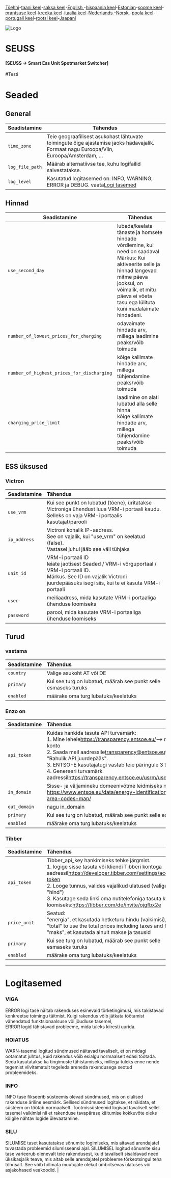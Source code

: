 [Tšehhi](README.cs.md)-[taani keel](README.da.md)-[saksa keel](README.de.md)-[English ](README.md)-[hispaania keel](README.es.md)-[Estonian](README.et.md)-[soome keel](README.fi.md)-[prantsuse keel](README.fr.md)-[kreeka keel](README.el.md)-[itaalia keel](README.it.md)-[Nederlands ](README.nl.md)-[Norsk ](README.no.md)-[poola keel](README.pl.md)-[portugali keel](README.pt.md)-[rootsi keel](README.sv.md)-[Jaapani](README.ja.md)

![Logo](views/static/images/logo-seuss.png?raw=true "SEUSS")

# SEUSS

#### [SEUSS -> Smart Ess Unit Spotmarket Switcher]

\#Testi

# Seaded

## General

| Seadistamine    | Tähendus                                                                                                                                     |
| --------------- | -------------------------------------------------------------------------------------------------------------------------------------------- |
| `time_zone`     | Teie geograafilisest asukohast lähtuvate toimingute õige ajastamise jaoks hädavajalik.<br/>Formaat nagu Euroopa/Viin, Euroopa/Amsterdam, ... |
| `log_file_path` | Määrab alternatiivse tee, kuhu logifailid salvestatakse.                                                                                     |
| `log_level`     | Kasutatud logitasemed on: INFO, WARNING, ERROR ja DEBUG. vaata[Logi tasemed](#loglevels)                                                     |

## Hinnad

| Seadistamine                               | Tähendus                                                                                                                                                                                                                               |
| ------------------------------------------ | -------------------------------------------------------------------------------------------------------------------------------------------------------------------------------------------------------------------------------------- |
| `use_second_day`                           | lubada/keelata tänaste ja homsete hindade võrdlemine, kui need on saadaval<br/>Märkus: Kui aktiveerite selle ja hinnad langevad mitme päeva jooksul, on võimalik, et mitu päeva ei võeta tasu ega lülituta kuni madalaimate hindadeni. |
| `number_of_lowest_prices_for_charging`     | odavaimate hindade arv, millega laadimine peaks/võib toimuda                                                                                                                                                                           |
| `number_of_highest_prices_for_discharging` | kõige kallimate hindade arv, millega tühjendamine peaks/võib toimuda                                                                                                                                                                   |
| `charging_price_limit`                     | laadimine on alati lubatud alla selle hinna<br/>kõige kallimate hindade arv, millega tühjendamine peaks/võib toimuda                                                                                                                   |

## ESS üksused

### Victron

| Seadistamine | Tähendus                                                                                                                                                                                 |
| :----------- | :--------------------------------------------------------------------------------------------------------------------------------------------------------------------------------------- |
| `use_vrm`    | Kui see punkt on lubatud (tõene), üritatakse Victroniga ühendust luua VRM-i portaali kaudu.<br/>Selleks on vaja VRM-i portaalis kasutajat/parooli                                        |
| `ip_address` | Victroni kohalik IP-aadress.<br/>See on vajalik, kui "use_vrm" on keelatud (false).<br/>Vastasel juhul jääb see väli tühjaks                                                             |
| `unit_id`    | VRM-i portaali ID<br/>leiate jaotisest Seaded / VRM-i võrguportaal / VRM-i portaali ID.<br/>Märkus. See ID on vajalik Victroni juurdepääsuks isegi siis, kui te ei kasuta VRM-i portaali |
| `user`       | meiliaadress, mida kasutate VRM-i portaaliga ühenduse loomiseks                                                                                                                          |
| `password`   | parool, mida kasutate VRM-i portaaliga ühenduse loomiseks                                                                                                                                |

## Turud

### vastama

| Seadistamine | Tähendus                                                        |
| :----------- | :-------------------------------------------------------------- |
| `country`    | Valige asukoht AT või DE                                        |
| `primary`    | Kui see turg on lubatud, määrab see punkt selle esmaseks turuks |
| `enabled`    | määrake oma turg lubatuks/keelatuks                             |

### Enzo on

| Seadistamine | Tähendus                                                                                                                                                                                                                                                                                                                                                                                                              |
| :----------- | :-------------------------------------------------------------------------------------------------------------------------------------------------------------------------------------------------------------------------------------------------------------------------------------------------------------------------------------------------------------------------------------------------------------------- |
| `api_token`  | Kuidas hankida tasuta API turvamärk:<br/>1. Mine lehele<https://transparency.entsoe.eu/>--> registreeru ja loo konto<br/>2. Saada meil aadressile[transparency@entsoe.eu](mailto:transparency@entsoe.eu)teemareal on "Rahulik API juurdepääs".<br/>3. ENTSO-E kasutajatugi vastab teie päringule 3 tööpäeva jooksul.<br/>4. Genereeri turvamärk aadressil<https://transparency.entsoe.eu/usrm/user/myAccountSettings> |
| `in_domain`  | Sisse- ja väljamineku domeenivõtme leidmiseks minge aadressile:<br/><https://www.entsoe.eu/data/energy-identification-codes-eic/eic-area-codes-map/>                                                                                                                                                                                                                                                                  |
| `out_domain` | nagu in_domain                                                                                                                                                                                                                                                                                                                                                                                                        |
| `primary`    | Kui see turg on lubatud, määrab see punkt selle esmaseks turuks                                                                                                                                                                                                                                                                                                                                                       |
| `enabled`    | määrake oma turg lubatuks/keelatuks                                                                                                                                                                                                                                                                                                                                                                                   |

### Tibber

| Seadistamine | Tähendus                                                                                                                                                                                                                                                                                                                                     |
| :----------- | :------------------------------------------------------------------------------------------------------------------------------------------------------------------------------------------------------------------------------------------------------------------------------------------------------------------------------------------- |
| `api_token`  | Tibber_api_key hankimiseks tehke järgmist.<br/>1. logige sisse tasuta või kliendi Tibberi kontoga aadressil<https://developer.tibber.com/settings/access-token><br/>2. Looge tunnus, valides vajalikud ulatused (valige "hind")<br/>3. Kasutage seda linki oma nutitelefoniga tasuta konto loomiseks:<https://tibber.com/de/invite/ojgfbx2e> |
| `price_unit` | Seatud:<br/>"energia", et kasutada hetketuru hindu (vaikimisi),<br/>"total" to use the total prices including taxes and fees,<br/>"maks", et kasutada ainult makse ja tasusid                                                                                                                                                                |
| `primary`    | Kui see turg on lubatud, määrab see punkt selle esmaseks turuks                                                                                                                                                                                                                                                                              |
| `enabled`    | määrake oma turg lubatuks/keelatuks                                                                                                                                                                                                                                                                                                          |

* * *

# Logitasemed

### VIGA

ERROR logi tase näitab rakenduses esinevaid tõrketingimusi, mis takistavad konkreetse toimingu täitmist. Kuigi rakendus võib jätkata töötamist vähendatud funktsionaalsuse või jõudluse tasemel,<br/>ERROR logid tähistavad probleeme, mida tuleks kiiresti uurida.

### HOIATUS

WARN-tasemel logitud sündmused näitavad tavaliselt, et on midagi ootamatut
juhtus, kuid rakendus võib esialgu normaalselt edasi töötada.
Seda kasutatakse ka tingimuste tähistamiseks, millega tuleks enne nende tegemist viivitamatult tegeleda
areneda rakendusega seotud probleemideks.

### INFO

INFO tase fikseerib süsteemis olevad sündmused, mis on olulised
rakenduse äriline eesmärk. Sellised sündmused logitakse, et näidata, et süsteem on
töötab normaalselt. Tootmissüsteemid logivad tavaliselt sellel tasemel vaikimisi
nii et rakenduse tavapärase käitumise kokkuvõte oleks kõigile nähtav
 logide ülevaatamine.

### SILU

SILUMISE taset kasutatakse sõnumite logimiseks, mis aitavad arendajatel tuvastada
probleemid silumisseansi ajal. SILUMISEL logitud sõnumite sisu
tase varieerub olenevalt teie rakendusest, kuid tavaliselt sisaldavad need
üksikasjalik teave, mis aitab selle arendajatel probleeme tõrkeotsingul teha
tõhusalt. See võib hõlmata muutujate olekut ümbritsevas ulatuses või
asjakohased veakoodid. |
